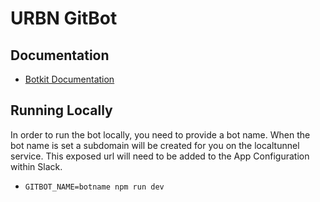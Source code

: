 # URBN GitBot

## Documentation
* [Botkit Documentation](./BotKit.md)

## Running Locally

In order to run the bot locally, you need to provide a bot name. When the bot name is set a subdomain will be created for you on the localtunnel service. This exposed url will need to be added to the App Configuration within Slack.

* `GITBOT_NAME=botname npm run dev`
